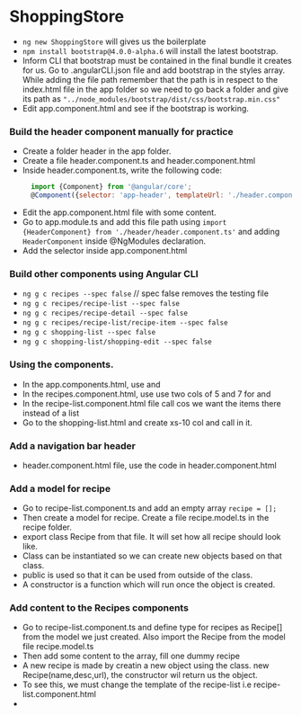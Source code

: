 # ShoppingStore

* `ng new ShoppingStore` will gives us the boilerplate
* `npm install bootstrap@4.0.0-alpha.6` will install the latest bootstrap.
* Inform CLI that bootstrap must be contained in the final bundle it creates for us. Go to .angularCLI.json file and add bootstrap in the styles array. While adding the file path remember that the path is in respect to the index.html file in the app folder so we need to go back a folder and give its path as `"../node_modules/bootstrap/dist/css/bootstrap.min.css"`
* Edit app.component.html and see if the bootstrap is working.


### Build the header component manually for practice

* Create a folder header in the app folder.
* Create a file header.component.ts and header.component.html
* Inside header.component.ts, write the following code: 
  ```js
    import {Component} from '@angular/core';
    @Component({selector: 'app-header', templateUrl: './header.component.html'}) export class HeaderComponent{};
  ```
* Edit the app.component.html file with some content.
* Go to app.module.ts and add this file path using `import {HeaderComponent} from './header/header.component.ts'` and adding `HeaderComponent` inside @NgModules declaration.
* Add the selector <app-header></app-header> inside app.component.html

### Build other components using Angular CLI

* `ng g c recipes --spec false` // spec false removes the testing file
* `ng g c recipes/recipe-list --spec false`
* `ng g c recipes/recipe-detail --spec false`
* `ng g c recipes/recipe-list/recipe-item --spec false`
* `ng g c shopping-list --spec false`
* `ng g c shopping-list/shopping-edit --spec false`

### Using the components.

* In the app.components.html, use <app-recipes></app-recipes> and <app-shopping-list></app-shopping-list>
* In the recipes.component.html, use use two cols of 5 and 7 for <app-recipe-list> and <app-recipe-detail>
* In the recipe-list.component.html file call <app-recipe-item> cos we want the items there instead of a list
* Go to the shopping-list.html and create xs-10 col and call <app-shopping-edit> in it.

### Add a navigation bar header

* header.component.html file, use the code in header.component.html

### Add a model for recipe

* Go to recipe-list.component.ts and add an empty array `recipe = [];`
* Then create a model for recipe. Create a file recipe.model.ts in the recipe folder.
* export class Recipe from that file. It will set how all recipe should look like.
* Class can be instantiated so we can create new objects based on that class.
* public is used so that it can be used from outside of the class.
* A constructor is a function which will run once the object is created.

### Add content to the Recipes components

* Go to recipe-list.component.ts and  define type for recipes as Recipe[] from the model we just created. Also import the Recipe from the model file recipe.model.ts
* Then add some content to the array, fill one dummy recipe
* A new recipe is made by creatin a new object using the class. new Recipe(name,desc,url), the constructor wil return us the object.
* To see this, we must change the template of the recipe-list i.e recipe-list.component.html
* 
